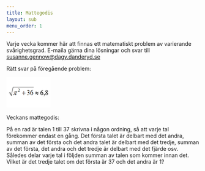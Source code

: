 ```yaml
---
title: Mattegodis
layout: sub
menu_order: 1
---
```


Varje vecka kommer här att finnas ett matematiskt problem av varierande svårighetsgrad. E-maila gärna dina lösningar och svar till
[susanne.gennow@dagy.danderyd.se](mailto:susanne.gennow@dagy.danderyd.se)

Rätt svar på föregående problem:

<img src="/assets/gotte.png" alt="mattegodis" style="width:115px;height:80px;">


Veckans mattegodis:

På en rad är talen 1 till 37 skrivna i någon ordning, så att varje tal förekommer endast en gång. Det första talet är delbart med det andra, summan av det första och det andra talet är delbart med det tredje, summan av det första, det andra och det tredje är delbart med det fjärde osv. Således delar varje tal i följden summan av talen som kommer innan det. Vilket är det tredje talet om det första är 37 och det andra är 1?
